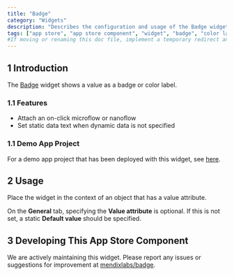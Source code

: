 ```yaml
---
title: "Badge"
category: "Widgets"
description: "Describes the configuration and usage of the Badge widget, which is available in the Mendix App Store."
tags: ["app store", "app store component", "widget", "badge", "color label", "platform support"]
#If moving or renaming this doc file, implement a temporary redirect and let the respective team know they should update the URL in the product. See Mapping to Products for more details.
---
```


## 1 Introduction

The [Badge](https://appstore.home.mendix.com/link/app/50325/) widget shows a value as a badge or color label.

### 1.1 Features

* Attach an on-click microflow or nanoflow
* Set static data text when dynamic data is not specified

### 1.1 Demo App Project

For a demo app project that has been deployed with this widget, see [here](https://badge.mxapps.io/).

## 2 Usage

Place the widget in the context of an object that has a value attribute.

On the **General** tab, specifying the **Value attribute**  is optional. If this is not set, a static **Default value** should be specified. 

## 3 Developing This App Store Component

We are actively maintaining this widget. Please report any issues or suggestions for improvement at [mendixlabs/badge](https://github.com/mendixlabs/badge/issues).
